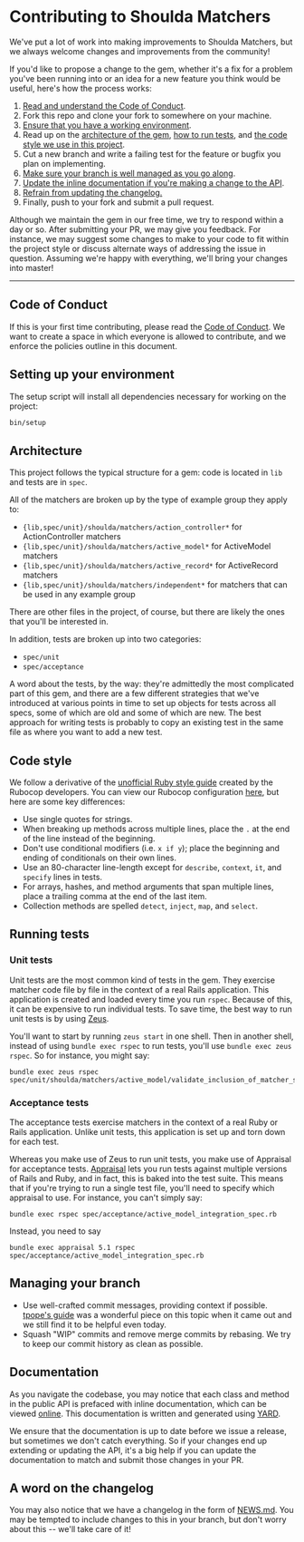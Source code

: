 # Contributing to Shoulda Matchers

We've put a lot of work into making improvements to Shoulda Matchers, but we
always welcome changes and improvements from the community!

If you'd like to propose a change to the gem, whether it's a fix for a problem
you've been running into or an idea for a new feature you think would be useful,
here's how the process works:

1. [Read and understand the Code of Conduct](#code-of-conduct).
1. Fork this repo and clone your fork to somewhere on your machine.
1. [Ensure that you have a working environment](#setting-up-your-environment).
1. Read up on the [architecture of the gem](#architecture), [how to run
   tests](#running-tests), and [the code style we use in this
   project](#code-style).
1. Cut a new branch and write a failing test for the feature or bugfix you plan
   on implementing.
1. [Make sure your branch is well managed as you go
   along](#managing-your-branch).
1. [Update the inline documentation if you're making a change to the
   API](#documentation).
1. [Refrain from updating the changelog.](#a-word-on-the-changelog)
1. Finally, push to your fork and submit a pull request.

Although we maintain the gem in our free time, we try to respond within a day or
so. After submitting your PR, we may give you feedback. For instance, we may
suggest some changes to make to your code to fit within the project style or
discuss alternate ways of addressing the issue in question. Assuming we're happy
with everything, we'll bring your changes into master!

---

## Code of Conduct

If this is your first time contributing, please read the [Code of Conduct]. We
want to create a space in which everyone is allowed to contribute, and we
enforce the policies outline in this document.

[Code of Conduct]: https://thoughtbot.com/open-source-code-of-conduct

## Setting up your environment

The setup script will install all dependencies necessary for working on the
project:

```bash
bin/setup
```

## Architecture

This project follows the typical structure for a gem: code is located in `lib`
and tests are in `spec`.

All of the matchers are broken up by the type of example group they apply to:

* `{lib,spec/unit}/shoulda/matchers/action_controller*` for ActionController
  matchers
* `{lib,spec/unit}/shoulda/matchers/active_model*` for ActiveModel matchers
* `{lib,spec/unit}/shoulda/matchers/active_record*` for ActiveRecord matchers
* `{lib,spec/unit}/shoulda/matchers/independent*` for matchers that can be used
  in any example group

There are other files in the project, of course, but there are likely the ones
that you'll be interested in.

In addition, tests are broken up into two categories:

* `spec/unit`
* `spec/acceptance`

A word about the tests, by the way: they're admittedly the most complicated part
of this gem, and there are a few different strategies that we've introduced at
various points in time to set up objects for tests across all specs, some of
which are old and some of which are new. The best approach for writing tests is
probably to copy an existing test in the same file as where you want to add a
new test.

## Code style

We follow a derivative of the [unofficial Ruby style guide] created by the
Rubocop developers. You can view our Rubocop configuration [here], but here are
some key differences:

* Use single quotes for strings.
* When breaking up methods across multiple lines, place the `.` at the end of
  the line instead of the beginning.
* Don't use conditional modifiers (i.e. `x if y`); place the beginning and
  ending of conditionals on their own lines.
* Use an 80-character line-length except for `describe`, `context`, `it`, and
  `specify` lines in tests.
* For arrays, hashes, and method arguments that span multiple lines, place a
  trailing comma at the end of the last item.
* Collection methods are spelled `detect`, `inject`, `map`, and `select`.

[unofficial Ruby style guide]: https://github.com/rubocop-hq/ruby-style-guide
[here]: .rubocop.yml

## Running tests

### Unit tests

Unit tests are the most common kind of tests in the gem. They exercise matcher
code file by file in the context of a real Rails application. This application
is created and loaded every time you run `rspec`. Because of this, it can be
expensive to run individual tests. To save time, the best way to run unit tests
is by using [Zeus].

[Zeus]: https://github.com/burke/zeus

You'll want to start by running `zeus start` in one shell. Then in another
shell, instead of using `bundle exec rspec` to run tests, you'll use `bundle
exec zeus rspec`. So for instance, you might say:

```
bundle exec zeus rspec spec/unit/shoulda/matchers/active_model/validate_inclusion_of_matcher_spec.rb
```

### Acceptance tests

The acceptance tests exercise matchers in the context of a real Ruby or Rails
application. Unlike unit tests, this application is set up and torn down for
each test.

Whereas you make use of Zeus to run unit tests, you make use of Appraisal for
acceptance tests. [Appraisal] lets you run tests against multiple versions of
Rails and Ruby, and in fact, this is baked into the test suite. This means that
if you're trying to run a single test file, you'll need to specify which
appraisal to use. For instance, you can't simply say:

[Appraisal]: https://github.com/thoughtbot/appraisal

```
bundle exec rspec spec/acceptance/active_model_integration_spec.rb
```

Instead, you need to say

```
bundle exec appraisal 5.1 rspec spec/acceptance/active_model_integration_spec.rb
```

## Managing your branch

* Use well-crafted commit messages, providing context if possible. [tpope's
  guide] was a wonderful piece on this topic when it came out and we still find
  it to be helpful even today.
* Squash "WIP" commits and remove merge commits by rebasing. We try to keep our
  commit history as clean as possible.

[tpope's guide]: https://tbaggery.com/2008/04/19/a-note-about-git-commit-messages.html

## Documentation

As you navigate the codebase, you may notice that each class and method in the
public API is prefaced with inline documentation, which can be viewed
[online][rubydocs]. This documentation is written and generated using
[YARD][yard].

[rubydocs]: https://matchers.shoulda.io/docs
[yard]: https://github.com/lsegal/yard

We ensure that the documentation is up to date before we issue a release, but
sometimes we don't catch everything. So if your changes end up extending or
updating the API, it's a big help if you can update the documentation to match
and submit those changes in your PR.

## A word on the changelog

You may also notice that we have a changelog in the form of [NEWS.md](NEWS.md).
You may be tempted to include changes to this in your branch, but don't worry
about this -- we'll take care of it!

